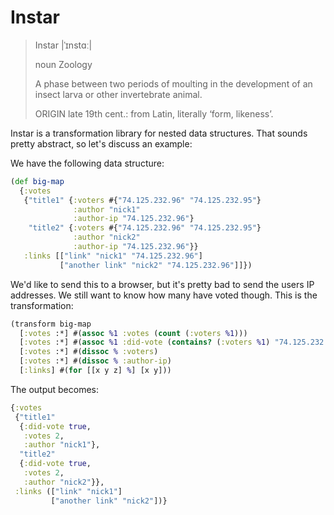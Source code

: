 # Instar

> Instar |ˈɪnstɑː|
>
> noun Zoology
>
> A phase between two periods of moulting in the development of an insect larva or other invertebrate animal.
>
> ORIGIN late 19th cent.: from Latin, literally ‘form, likeness’.

Instar is a transformation library for nested data structures. That sounds
pretty abstract, so let's discuss an example:

We have the following data structure:

```clojure
(def big-map
  {:votes
   {"title1" {:voters #{"74.125.232.96" "74.125.232.95"}
              :author "nick1"
              :author-ip "74.125.232.96"}
    "title2" {:voters #{"74.125.232.96" "74.125.232.95"}
              :author "nick2"
              :author-ip "74.125.232.96"}}
   :links [["link" "nick1" "74.125.232.96"]
           ["another link" "nick2" "74.125.232.96"]]})

```

We'd like to send this to a browser, but it's pretty bad to send the users IP
addresses. We still want to know how many have voted though. This is the
transformation:

```clojure
(transform big-map
  [:votes :*] #(assoc %1 :votes (count (:voters %1)))
  [:votes :*] #(assoc %1 :did-vote (contains? (:voters %1) "74.125.232.96"))
  [:votes :*] #(dissoc % :voters)
  [:votes :*] #(dissoc % :author-ip)
  [:links] #(for [[x y z] %] [x y]))
```

The output becomes:

```clojure
{:votes
 {"title1"
  {:did-vote true,
   :votes 2,
   :author "nick1"},
  "title2"
  {:did-vote true,
   :votes 2,
   :author "nick2"}},
 :links (["link" "nick1"]
         ["another link" "nick2"])}
```
